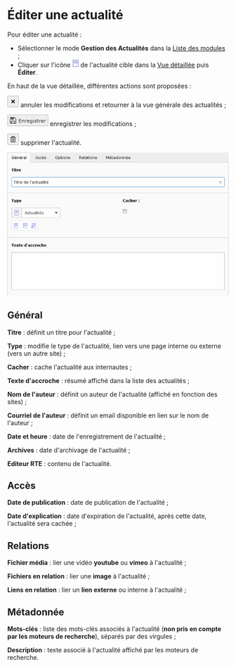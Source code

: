 # Éditer une actualité

Pour éditer une actualité :

* Sélectionner le mode **Gestion des Actualités** dans la [Liste des modules](../prise-en-main/se-reperer-dans-le-backend.md) ;
* Cliquer sur l'icône ![](../.gitbook/assets/icone_actu.png) de l'actualité cible dans la [Vue détaillée](../prise-en-main/se-reperer-dans-le-backend.md) puis **Éditer**.

En haut de la vue détaillée, différentes actions sont proposées :

![](../.gitbook/assets/btn_page_cancel.png-1.png) annuler les modifications et retourner à la vue générale des actualités ;

![](../.gitbook/assets/btn_page_save.png) enregistrer les modifications ;

![](../.gitbook/assets/btn_page_remove.png) supprimer l'actualité.

![](../.gitbook/assets/add_actu_detail.png)

## Général

**Titre** : définit un titre pour l'actualité ;

**Type** : modifie le type de l'actualité, lien vers une page interne ou externe \(vers un autre site\) ;

**Cacher** : cache l'actualité aux internautes ;

**Texte d'accroche** : résumé affiché dans la liste des actualités ;

**Nom de l'auteur** : définit un auteur de l'actualité \(affiché en fonction des sites\) ;

**Courriel de l'auteur** : définit un email disponible en lien sur le nom de l'auteur ;

**Date et heure** : date de l'enregistrement de l'actualité ;

**Archives** : date d'archivage de l'actualité ;

**Editeur RTE** : contenu de l'actualité.

## Accès

**Date de publication** : date de publication de l'actualité ;

**Date d'explication** : date d'expiration de l'actualité, après cette date, l'actualité sera cachée ;

## Relations

**Fichier média** : lier une vidéo **youtube** ou **vimeo** à l'actualité ;

**Fichiers en relation** : lier une **image** à l'actualité ;

**Liens en relation** : lier un **lien externe** ou interne à l'actualité ;

## Métadonnée

**Mots-clés** : liste des mots-clés associés à l'actualité \(**non pris en compte par les moteurs de recherche**\), séparés par des virgules ;

**Description** : texte associé à l'actualité affiché par les moteurs de recherche.


